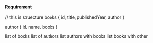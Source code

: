 

#### Requirement
// this is struecture 
books {
    id,
    title,
    publishedYear,
    author
}

author {
    id,
    name,
    books
}

list of books
list of authors 
list authors with books
list books with other